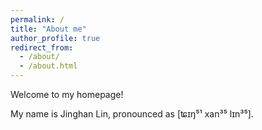 ```yaml
---
permalink: /
title: "About me"
author_profile: true
redirect_from: 
  - /about/
  - /about.html
---
```


Welcome to my homepage!

My name is Jinghan Lin, pronounced as [ʨɪŋ⁵¹ xan³⁵ lɪn³⁵].
